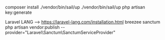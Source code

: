 composer install
./vendor/bin/sail/up
./vendor/bin/sail/up php artisan key:generate


Laravel LANG --> https://laravel-lang.com/installation.html
breezee
sanctum php artisan vendor:publish --provider="Laravel\Sanctum\SanctumServiceProvider"
